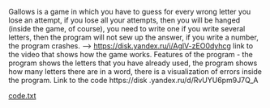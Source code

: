 Gallows is a game in which you have to guess for every wrong letter you lose an attempt, if you lose all your attempts, then you will be hanged (inside the game, of course), you need to write one if you write several letters, then the program will not sew up the answer, if you write a number, the program crashes. -->
https://disk.yandex.ru/i/AglV-zEO0dyhcg link to the video that shows how the game works.
Features of the program - the program shows the letters that you have already used, the program shows how many letters there are in a word, there is a visualization of errors inside the program.
Link to the code https://disk .yandex.ru/d/RvUYU6pm9J7Q_A

[code.txt](https://github.com/Amperiul/Bicelica/files/10995305/code.txt)
